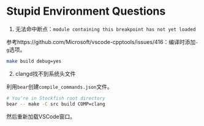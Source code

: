 # Stupid Environment Questions

1. 无法命中断点：`module containing this breakpoint has not yet loaded`

参考https://github.com/Microsoft/vscode-cpptools/issues/416：编译时添加`-g`选项。

```bash
make build debug=yes
```

2. clangd找不到系统头文件

利用`bear`创建`compile_commands.json`文件。

```bash
# You're in Stockfish root directory
bear -- make -C src build COMP=clang
```

然后重新加载VSCode窗口。

